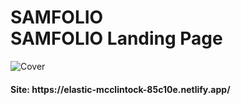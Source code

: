 <h1><strong>SAMFOLIO</strong> <br>SAMFOLIO Landing Page</h1>

<p>
	<img src="https://i.ibb.co/cDnp2pz/68747470733a2f2f692e6962622e636f2f46576a6363326e2f333435362e706e67.png" alt="Cover">
</p>


<h4>Site: https://elastic-mcclintock-85c10e.netlify.app/</h4>
